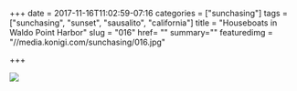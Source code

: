 +++
date = 2017-11-16T11:02:59-07:16
categories = ["sunchasing"]
tags = ["sunchasing", "sunset", "sausalito", "california"]
title = "Houseboats in Waldo Point Harbor"
slug = "016"
href= ""
summary=""
featuredimg = "//media.konigi.com/sunchasing/016.jpg"

+++

<img src="//media.konigi.com/sunchasing/016.jpg" />
